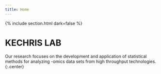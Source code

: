 ```yaml
---
title: Home
---
```



{%
  include section.html
  dark=false
%}

# KECHRIS LAB

Our research focuses on the development and application of statistical methods for analyzing -omics data 
sets from high throughput technologies.
{:.center}
